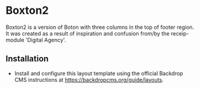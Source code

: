 Boxton2
======

Boxton2 is a version of Boton with three columns in the top of footer region.
It was created as a result of inspiration and confusion from/by the receip-module 'Digital Agency'.

Installation
------------

- Install and configure this layout template using the official Backdrop CMS
  instructions at https://backdropcms.org/guide/layouts.

